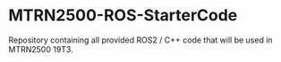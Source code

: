 # MTRN2500-ROS-StarterCode
Repository containing all provided ROS2 / C++ code that will be used in MTRN2500 19T3.
